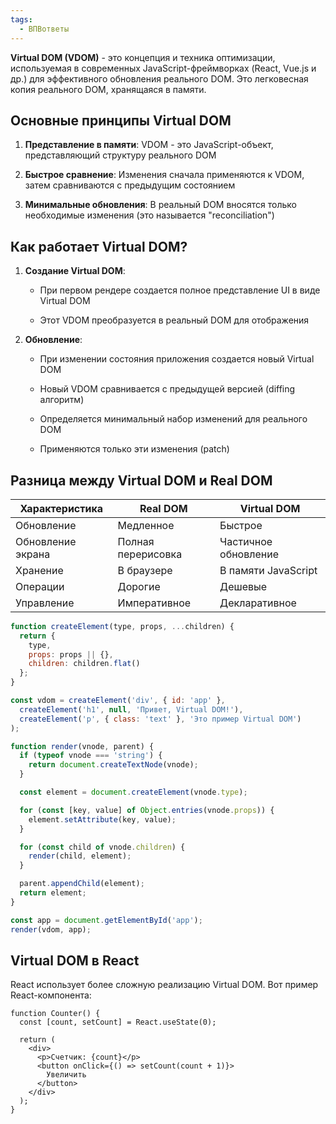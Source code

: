 ```yaml
---
tags:
  - ВПВответы
---
```

**Virtual DOM (VDOM)** - это концепция и техника оптимизации, используемая в современных JavaScript-фреймворках (React, Vue.js и др.) для эффективного обновления реального DOM. Это легковесная копия реального DOM, хранящаяся в памяти.

## Основные принципы Virtual DOM

1. **Представление в памяти**: VDOM - это JavaScript-объект, представляющий структуру реального DOM
    
2. **Быстрое сравнение**: Изменения сначала применяются к VDOM, затем сравниваются с предыдущим состоянием
    
3. **Минимальные обновления**: В реальный DOM вносятся только необходимые изменения (это называется "reconciliation")
   
## Как работает Virtual DOM?

1. **Создание Virtual DOM**:
    
    - При первом рендере создается полное представление UI в виде Virtual DOM
        
    - Этот VDOM преобразуется в реальный DOM для отображения
        
2. **Обновление**:
    
    - При изменении состояния приложения создается новый Virtual DOM
        
    - Новый VDOM сравнивается с предыдущей версией (diffing алгоритм)
        
    - Определяется минимальный набор изменений для реального DOM
        
    - Применяются только эти изменения (patch)

## Разница между Virtual DOM и Real DOM

| Характеристика    | Real DOM           | Virtual DOM          |
| ----------------- | ------------------ | -------------------- |
| Обновление        | Медленное          | Быстрое              |
| Обновление экрана | Полная перерисовка | Частичное обновление |
| Хранение          | В браузере         | В памяти JavaScript  |
| Операции          | Дорогие            | Дешевые              |
| Управление        | Императивное       | Декларативное        |


```js
function createElement(type, props, ...children) {
  return {
    type,
    props: props || {},
    children: children.flat()
  };
}

const vdom = createElement('div', { id: 'app' },
  createElement('h1', null, 'Привет, Virtual DOM!'),
  createElement('p', { class: 'text' }, 'Это пример Virtual DOM')
);

function render(vnode, parent) {
  if (typeof vnode === 'string') {
    return document.createTextNode(vnode);
  }

  const element = document.createElement(vnode.type);

  for (const [key, value] of Object.entries(vnode.props)) {
    element.setAttribute(key, value);
  }

  for (const child of vnode.children) {
    render(child, element);
  }

  parent.appendChild(element);
  return element;
}

const app = document.getElementById('app');
render(vdom, app);
```

## Virtual DOM в React

React использует более сложную реализацию Virtual DOM. Вот пример React-компонента:

```react
function Counter() {
  const [count, setCount] = React.useState(0);

  return (
    <div>
      <p>Счетчик: {count}</p>
      <button onClick={() => setCount(count + 1)}>
        Увеличить
      </button>
    </div>
  );
}

```
